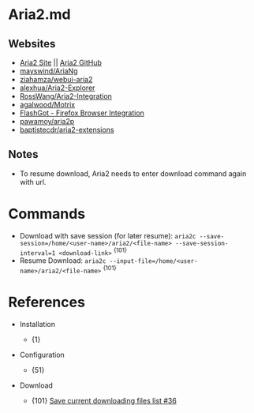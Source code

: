 # Aria2.md

## Websites
* [Aria2 Site](https://aria2.github.io/) || [Aria2 GitHub](https://github.com/aria2/aria2)
* [mayswind/AriaNg](https://github.com/mayswind/AriaNg)
* [ziahamza/webui-aria2](https://github.com/ziahamza/webui-aria2)
* [alexhua/Aria2-Explorer](https://github.com/alexhua/Aria2-Explorer)
* [RossWang/Aria2-Integration](https://github.com/RossWang/Aria2-Integration)
* [agalwood/Motrix](https://github.com/agalwood/Motrix)
* [FlashGot - Firefox Browser Integration](https://flashgot.net/)
* [pawamoy/aria2p](https://github.com/pawamoy/aria2p)
* [baptistecdr/aria2-extensions](https://github.com/baptistecdr/aria2-extensions)

## Notes
* To resume download, Aria2 needs to enter download command again with url.

# Commands
* Download with save session (for later resume): `aria2c --save-session=/home/<user-name>/aria2/<file-name> --save-session-interval=1 <download-link>` <sup>{101}</sup>
* Resume Download: `aria2c --input-file=/home/<user-name>/aria2/<file-name>` <sup>{101}</sup>

# References

* Installation
  * {1}

* Configuration
  * {51}

* Download
  * {101} [Save current downloading files list #36](https://github.com/ziahamza/webui-aria2/issues/36)
